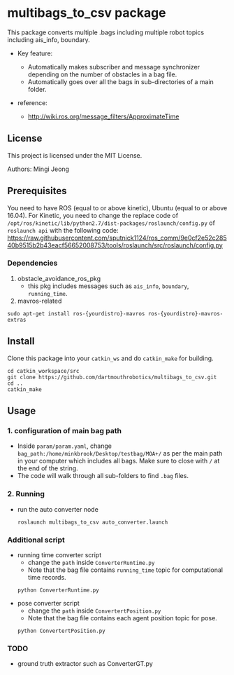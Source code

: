 # multibags_to_csv package

This package converts multiple .bags including multiple robot topics including ais_info, boundary.

* Key feature: 
    * Automatically makes subscriber and message synchronizer depending on the number of obstacles in a bag file.
    * Automatically goes over all the bags in sub-directories of a main folder.

* reference: 
    * http://wiki.ros.org/message_filters/ApproximateTime

## License
This project is licensed under the MIT License.

Authors: Mingi Jeong

## Prerequisites
You need to have ROS (equal to or above kinetic), Ubuntu (equal to or above 16.04).
For Kinetic, you need to change the replace code of `/opt/ros/kinetic/lib/python2.7/dist-packages/roslaunch/config.py` of `roslaunch api` with the following code: https://raw.githubusercontent.com/sputnick1124/ros_comm/9e0cf2e52c28540b9515b2b43eacf56652008753/tools/roslaunch/src/roslaunch/config.py


### Dependencies

1. obstacle_avoidance_ros_pkg
    * this pkg includes messages such as `ais_info`, `boundary`, `running_time`.
2. mavros-related
```
sudo apt-get install ros-{yourdistro}-mavros ros-{yourdistro}-mavros-extras
```

## Install
Clone this package into your `catkin_ws` and do `catkin_make` for building.

```
cd catkin_workspace/src
git clone https://github.com/dartmouthrobotics/multibags_to_csv.git
cd ..
catkin_make
```

## Usage

### 1. configuration of main bag path
* Inside `param/param.yaml`, change `bag_path:/home/minkbrook/Desktop/testbag/MOA+/` as per the main path in your computer which includes all bags.
Make sure to close with `/` at the end of the string.
* The code will walk through all sub-folders to find `.bag` files.

### 2. Running 

* run the auto converter node
    ```
    roslaunch multibags_to_csv auto_converter.launch
    ```

### Additional script
* running time converter script
    * change the `path` inside `ConverterRuntime.py` 
    * Note that the bag file contains `running_time` topic for computational time records.
    ```
    python ConverterRuntime.py
    ```
* pose converter script
    * change the `path` inside `ConvertertPosition.py` 
    * Note that the bag file contains each agent position topic for pose.
    ```
    python ConvertertPosition.py
    ```


### TODO
* ground truth extractor such as ConverterGT.py